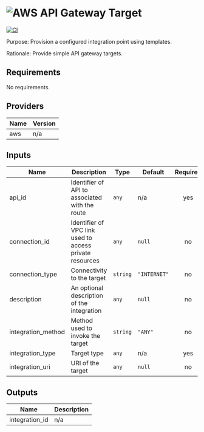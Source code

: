 # ![AWS](aws-logo.png) API Gateway Target

[![CI](https://github.com/figurate/terraform-aws-apigateway-target/actions/workflows/main.yml/badge.svg)](https://github.com/figurate/terraform-aws-apigateway-target/actions/workflows/main.yml)

Purpose: Provision a configured integration point using templates.

Rationale: Provide simple API gateway targets.

## Requirements

No requirements.

## Providers

| Name | Version |
|------|---------|
| aws | n/a |

## Inputs

| Name | Description | Type | Default | Required |
|------|-------------|------|---------|:--------:|
| api\_id | Identifier of API to associated with the route | `any` | n/a | yes |
| connection\_id | Identifier of VPC link used to access private resources | `any` | `null` | no |
| connection\_type | Connectivity to the target | `string` | `"INTERNET"` | no |
| description | An optional description of the integration | `any` | `null` | no |
| integration\_method | Method used to invoke the target | `string` | `"ANY"` | no |
| integration\_type | Target type | `any` | n/a | yes |
| integration\_uri | URI of the target | `any` | `null` | no |

## Outputs

| Name | Description |
|------|-------------|
| integration\_id | n/a |

